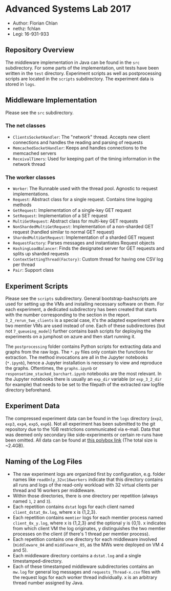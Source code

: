 # Advanced Systems Lab 2017
- Author: Florian Chlan
- nethz: fchlan
- Legi: 16-931-933

## Repository Overview
The middleware implementation in Java can be found in the `src` subdirectory.
For some parts of the implementation, unit tests have been written in the `test` directory.
Experiment scripts as well as postprocessing scripts are located in the `scripts` subdirectory.
The experiment data is stored in `logs`.

## Middleware Implementation 
Please see the `src` subdirectory.
### The net classes
- `ClientsSocketHandler`: The "network" thread. Accepts new client connections and handles the reading and parsing of requests
- `MemcachedSocketHandler`: Keeps and handles connections to the memcached servers
- `ReceivalTimers`: Used for keeping part of the timing information in the network thread

### The worker classes
- `Worker`: The Runnable used with the thread pool. Agnostic to request implementations.
- `Request`: Abstract class for a single request. Contains time logging methods
- `GetRequest`: Implementation of a single-key GET request
- `SetRequest`: Implementation of a SET request
- `MultiGetRequest`: Abstract class for multi-key GET requests
- `NonShardedMultiGetRequest`: Implementation of a non-sharded GET request (handled similar to normal GET request)
- `ShardedMultiGetRequest`: Implementation of a sharded GET request
- `RequestFactory`: Parses messages and instantiates Request objects
- `HashingLoadBalancer`: Finds the designated server for GET requests and splits up sharded requests
- `ContextSettingThread(Factory)`: Custom thread for having one CSV log per thread
- `Pair`: Support class

## Experiment Scripts
Please see the `scripts` subdirectory.
General bootstrap-bashscripts are used for setting up the VMs and installing necessary software on them.
For each experiment, a dedicated subdirectory has been created that starts with the number corresponding to the section in the report.
`3_2_rerun_two_clients` is a special case, it's the adapted experiment where two memtier VMs are used instead of one.
Each of these subdirectores (but not `7_queueing_model`) further contains bash scripts for deploying the experiments on a jumphost on azure and then start running it.

The `postprocessing` folder contains Python scripts for extracting data and graphs from the raw logs.
The `*.py` files only contain the functions for extraction. The method invocations are all in the Jupyter notebooks (`*.ipynb`), hence a Jupyter installation is necessary to view and reproduce the graphs.
Oftentimes, the `graphs.ipynb` or `responsetime_stacked_barchart.ipynb` notebooks are the most relevant. In the Jupyter notebooks there is usually an `exp_dir` variable (or `exp_3_2_dir` for example) that needs to be set to the filepath of the extracted raw logfile directory beforehand.


## Experiment Data
The compressed experiment data can be found in the `logs` directory (`exp2`, `exp3`, `exp4`, `exp5`, `exp6`). Not all experiment has been submitted to the git repository due to the 1GB restrictions communicated via e-mail. Data that was deemed only secondary like side-experiments or certain re-runs have been omitted. All data can be found at [this polybox link](https://polybox.ethz.ch/index.php/s/IRzqWxO5kESWMas) (The total size is ~2.4GB).

## Naming of the Log Files
- The raw experiment logs are organized first by configuration, e.g. folder names like `readOnly_32vc16workers` indicate that this directory contains all runs and logs of the read-only workload with 32 virtual clients per thread and 16 workers per middleware.
- Within those directories, there is one directory per repetition (always named `1`, `2` and `3`).
- Each repetition contains `dstat` logs for each client named `client_dstat_0x.log`, where x is {1,2,3}.
- Each repetition contains `memtier` logs for each memtier process named `client_0x_y.log`, where x is {1,2,3} and the optional y is {0,1}. x indicates from which client VM the log originates, y distinguishes the two memtier processes on the client (if there's 1 thread per memtier process).
- Each repetition contains one directory for each middleware involved (`middleware_04` and `middleware_05`, as the MWs were deployed on VM 4 and 5).
- Each middleware directory contains a `dstat.log` and a single timestamped-directory.
- Each of these timestamped middleware subdirectories contains an `mw.log` for general log messages and `requests_Thread-x.csv` files with the request logs for each worker thread individually. x is an arbitrary thread number assigned by Java.
